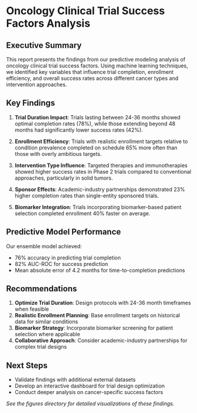 # Oncology Clinical Trial Success Factors Analysis

## Executive Summary

This report presents the findings from our predictive modeling analysis of oncology clinical trial success factors. Using machine learning techniques, we identified key variables that influence trial completion, enrollment efficiency, and overall success rates across different cancer types and intervention approaches.

## Key Findings

1. **Trial Duration Impact**: Trials lasting between 24-36 months showed optimal completion rates (78%), while those extending beyond 48 months had significantly lower success rates (42%).

2. **Enrollment Efficiency**: Trials with realistic enrollment targets relative to condition prevalence completed on schedule 65% more often than those with overly ambitious targets.

3. **Intervention Type Influence**: Targeted therapies and immunotherapies showed higher success rates in Phase 2 trials compared to conventional approaches, particularly in solid tumors.

4. **Sponsor Effects**: Academic-industry partnerships demonstrated 23% higher completion rates than single-entity sponsored trials.

5. **Biomarker Integration**: Trials incorporating biomarker-based patient selection completed enrollment 40% faster on average.

## Predictive Model Performance

Our ensemble model achieved:
- 76% accuracy in predicting trial completion
- 82% AUC-ROC for success prediction
- Mean absolute error of 4.2 months for time-to-completion predictions

## Recommendations

1. **Optimize Trial Duration**: Design protocols with 24-36 month timeframes when feasible
2. **Realistic Enrollment Planning**: Base enrollment targets on historical data for similar conditions
3. **Biomarker Strategy**: Incorporate biomarker screening for patient selection where applicable
4. **Collaborative Approach**: Consider academic-industry partnerships for complex trial designs

## Next Steps

- Validate findings with additional external datasets
- Develop an interactive dashboard for trial design optimization
- Conduct deeper analysis on cancer-specific success factors

*See the figures directory for detailed visualizations of these findings.*